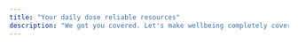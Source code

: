 ```yaml
---
title: "Your daily dose reliable resources"
description: "We got you covered. Let's make wellbeing completely covered our Health, Investments, Professions, mental and physical."
---
```

 